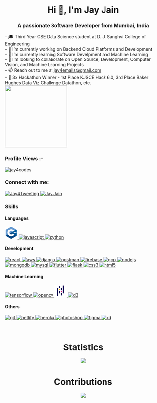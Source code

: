<h1 align="center">Hi 👋, I'm Jay Jain</h1>
<h3 align="center">A passionate Software Developer from Mumbai, India</h3>
<p align="left">
  - 🎓 Third Year CSE Data Science student at D. J. Sanghvi College of Engineering<br>
  - 🔭 I’m currently working on Backend Cloud Platforms and Development<br>
  - 🌱 I’m currently learning Software Develpment and Machine Learning<br>
  - 👯 I’m looking to collaborate on Open Source, Development, Computer Vision, and Machine Learning Projects<br>
  - 📫 Reach out to me at <a href="mailto:jay4emails@gmail.com" target="_blank">jay4emails@gmail.com</a><br>
  - 🥇 3x Hackathon Winner - 1st Place KJSCE Hack 6.0, 3rd Place Baker Hughes Data Viz Challenge Datathon, etc. <br>
  <img src="https://github.com/Adam-pw/Adam-pw/blob/main/animation_500_kxa883sd.gif" width="200" height="200"/>
</p>
<p align="right"> 
    <h3>Profile Views :-</h3>
    <img src="https://komarev.com/ghpvc/?username=jay4codes&label=Profile%20views&color=0e75b6&style=flat" alt="jay4codes" /> 
</p>
<p align="left">
  <h3>Connect with me:</h3>
  <a href="https://twitter.com/Jay4Tweeting" target="_blank">
    <img 
      align="center" 
      src="https://raw.githubusercontent.com/rahuldkjain/github-profile-readme-generator/master/src/images/icons/Social/twitter.svg" 
      alt="Jay4Tweeting" 
      height="30" 
      width="40" />
  </a>
  <a href="https://www.linkedin.com/in/jay-jain-a9bb12200/" target="_blank">
    <img 
      align="center" 
      src="https://raw.githubusercontent.com/rahuldkjain/github-profile-readme-generator/master/src/images/icons/Social/linked-in-alt.svg" 
      alt="Jay Jain" 
      height="30" 
      width="40" />
  </a>
</p>

<p align="left">
  <h3>Skills</h3>
  <h4>Languages</h4>
  <a href="https://www.w3schools.com/cpp/" target="_blank">
    <img src="https://raw.githubusercontent.com/devicons/devicon/master/icons/cplusplus/cplusplus-original.svg" alt="cplusplus" width="40" height="40"/> 
  </a>
  <a href="https://reactjs.org/" target="_blank" rel="noreferrer">
    <img src="https://raw.githubusercontent.com/tomchen/stack-icons/634d5c036a2a7ca0115c94ab2ce86c7e79e01e13/logos/javascript.svg" alt="javascript" width="40" height="40"/>
  </a> 
  <a href="https://www.python.org" target="_blank">
    <img src="https://raw.githubusercontent.com/tomchen/stack-icons/634d5c036a2a7ca0115c94ab2ce86c7e79e01e13/logos/python.svg" alt="python" width="40" height="40"/>
  </a>
  <h4>Development</h4>
  <a href="https://reactjs.org/" target="_blank" rel="noreferrer">
    <img src="https://raw.githubusercontent.com/tomchen/stack-icons/634d5c036a2a7ca0115c94ab2ce86c7e79e01e13/logos/react.svg" alt="react" width="40" height="40"/>
  </a> 
  <a href="https://aws.amazon.com" target="_blank" rel="noreferrer">
    <img src="https://raw.githubusercontent.com/tomchen/stack-icons/634d5c036a2a7ca0115c94ab2ce86c7e79e01e13/logos/aws.svg" alt="aws" width="40" height="40"/>
  </a>
  <a href="https://www.djangoproject.com/" target="_blank" rel="noreferrer">
    <img src="https://raw.githubusercontent.com/tomchen/stack-icons/634d5c036a2a7ca0115c94ab2ce86c7e79e01e13/logos/django.svg" alt="django" width="40" height="40"/>
  </a>
  <a href="https://postman.com" target="_blank" rel="noreferrer">
    <img src="https://raw.githubusercontent.com/tomchen/stack-icons/634d5c036a2a7ca0115c94ab2ce86c7e79e01e13/logos/postman.svg" alt="postman" width="40" height="40"/>
  </a>
  <a href="https://firebase.google.com/" target="_blank" rel="noreferrer">
    <img src="https://raw.githubusercontent.com/tomchen/stack-icons/634d5c036a2a7ca0115c94ab2ce86c7e79e01e13/logos/firebase.svg" alt="firebase" width="40" height="40"/>
  </a>
  <a href="https://cloud.google.com" target="_blank" rel="noreferrer">
    <img src="https://raw.githubusercontent.com/tomchen/stack-icons/634d5c036a2a7ca0115c94ab2ce86c7e79e01e13/logos/google-cloud-platform.svg" alt="gcp" width="40" height="40"/>
  </a>
  <a href="https://nodejs.org" target="_blank" rel="noreferrer">
    <img src="https://raw.githubusercontent.com/tomchen/stack-icons/634d5c036a2a7ca0115c94ab2ce86c7e79e01e13/logos/nodejs.svg" alt="nodejs" width="40" height="40"/>
  </a>
  <a href="https://www.mongodb.com/" target="_blank" rel="noreferrer">
    <img src="https://raw.githubusercontent.com/tomchen/stack-icons/634d5c036a2a7ca0115c94ab2ce86c7e79e01e13/logos/mongodb-icon.svg" alt="mongodb" width="40" height="40"/>
  </a>
  <a href="https://www.mysql.com/" target="_blank">
    <img src="https://raw.githubusercontent.com/tomchen/stack-icons/634d5c036a2a7ca0115c94ab2ce86c7e79e01e13/logos/mysql.svg" alt="mysql" width="40" height="40"/>
  </a>
  <a href="https://flutter.dev" target="_blank"> 
    <img src="https://raw.githubusercontent.com/tomchen/stack-icons/634d5c036a2a7ca0115c94ab2ce86c7e79e01e13/logos/flutter.svg" alt="flutter" width="40" height="40"/> 
  </a>
  <a href="https://flask.palletsprojects.com/en/2.2.x/" target="_blank">
    <img src="https://raw.githubusercontent.com/tomchen/stack-icons/634d5c036a2a7ca0115c94ab2ce86c7e79e01e13/logos/flask.svg" alt="flask" width="40" height="40"/>
  </a> 
  <a href="https://www.w3schools.com/css/" target="_blank">
    <img src="https://raw.githubusercontent.com/tomchen/stack-icons/634d5c036a2a7ca0115c94ab2ce86c7e79e01e13/logos/css-3.svg" alt="css3" width="40" height="40"/>
  </a> 
  <a href="https://www.w3.org/html/" target="_blank"> 
    <img src="https://raw.githubusercontent.com/tomchen/stack-icons/634d5c036a2a7ca0115c94ab2ce86c7e79e01e13/logos/html-5.svg" alt="html5" width="40" height="40"/> 
  </a>
  <h4>Machine Learning</h4>
  <a href="https://www.tensorflow.org" target="_blank" rel="noreferrer">
    <img src="https://raw.githubusercontent.com/tomchen/stack-icons/634d5c036a2a7ca0115c94ab2ce86c7e79e01e13/logos/tensorflow.svg" alt="tensorflow" width="40" height="40"/>
  </a>
  <a href="https://opencv.org/" target="_blank" rel="noreferrer">
    <img src="https://raw.githubusercontent.com/tomchen/stack-icons/634d5c036a2a7ca0115c94ab2ce86c7e79e01e13/logos/opencv.svg" alt="opencv" width="40" height="40"/>
  </a>
  <a href="https://pandas.pydata.org/" target="_blank" rel="noreferrer">
    <img src="https://raw.githubusercontent.com/devicons/devicon/2ae2a900d2f041da66e950e4d48052658d850630/icons/pandas/pandas-original.svg" alt="pandas" width="40" height="40"/>
  </a>
  <a href="https://d3js.org/" target="_blank" rel="noreferrer">
    <img src="https://raw.githubusercontent.com/tomchen/stack-icons/634d5c036a2a7ca0115c94ab2ce86c7e79e01e13/logos/d3.svg" alt="d3" width="40" height="40"/>
  </a>
  <h4>Others</h4>
  <a href="https://git-scm.com/" target="_blank" rel="noreferrer">
    <img src="https://raw.githubusercontent.com/tomchen/stack-icons/634d5c036a2a7ca0115c94ab2ce86c7e79e01e13/logos/git-icon.svg" alt="git" width="40" height="40"/>
  </a>
  <a href="https://www.netlify.com/" target="_blank" rel="noreferrer">
    <img src="https://raw.githubusercontent.com/tomchen/stack-icons/634d5c036a2a7ca0115c94ab2ce86c7e79e01e13/logos/netlify.svg" alt="netlify" width="40" height="40"/>
  </a>
  <a href="https://heroku.com" target="_blank" rel="noreferrer">
    <img src="https://raw.githubusercontent.com/tomchen/stack-icons/634d5c036a2a7ca0115c94ab2ce86c7e79e01e13/logos/heroku-icon.svg" alt="heroku" width="40" height="40"/>
  </a>
  <a href="https://www.photoshop.com/en" target="_blank" rel="noreferrer">
    <img src="https://raw.githubusercontent.com/tomchen/stack-icons/634d5c036a2a7ca0115c94ab2ce86c7e79e01e13/logos/adobe-photoshop.svg" alt="photoshop" width="40" height="40"/>
  </a>
  <a href="https://www.figma.com/" target="_blank" rel="noreferrer">
    <img src="https://raw.githubusercontent.com/tomchen/stack-icons/634d5c036a2a7ca0115c94ab2ce86c7e79e01e13/logos/figma.svg" alt="figma" width="40" height="40"/>
  </a>
  <a href="https://www.adobe.com/products/xd.html" target="_blank" rel="noreferrer">
    <img src="https://cdn.worldvectorlogo.com/logos/adobe-xd.svg" alt="xd" width="40" height="40"/>
  </a>

</p>
<br>

<h1 align="center"> Statistics</h1>
<p align="center">
  <a href="https://github.com/jay4codes/github-readme-stats">
    <img src="https://github-readme-stats.vercel.app/api?username=jay4codes&show_icons=true&bg_color=0d1117&text_color=40cfcd&border_color=444" height="165">
  </a>
</p>

<h1 align="center"> Contributions</h1>
<p align="center">
  <a href="https://git.io/streak-stats" align="middle">
    <img src="http://github-readme-streak-stats.herokuapp.com?user=jay4codes&theme=react&background=0d1117&border=666">
  </a>
</p>
